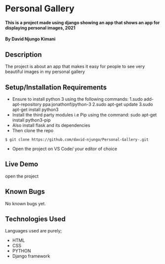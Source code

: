 # Personal Gallery
#### This is a project made using django showing an app that shows an app for displaying personal images, 2021
#### By **David Njungo Kimani**
## Description
The project is about an app that makes it easy for people to see very beautiful images in my personal gallery  
## Setup/Installation Requirements
* Ensure  to install python 3 using the following commands:
    1.sudo add-apt-repository ppa:jonathonf/python-3
    2.sudo apt-get update
    3.sudo apt-get install python3
* Install the third party modules i.e Pip using the command:
    sudo apt-get install python3-pip 
* Also install flask and its dependencies
* Then clone the repo 
```
$ git clone https://github.com/david-njungo/Personal-Gallery-.git
```
* Open  the project on VS Code/ your editor of choice
## Live Demo
open the project  
## Known Bugs
No known bugs yet.
## Technologies Used
Languages used are purely;
* HTML
* CSS 
* PYTHON
* Django framework